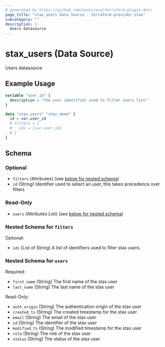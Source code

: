 ```yaml
---
# generated by https://github.com/hashicorp/terraform-plugin-docs
page_title: "stax_users Data Source - terraform-provider-stax"
subcategory: ""
description: |-
  Users datasource
---
```


# stax_users (Data Source)

Users datasource

## Example Usage

```terraform
variable "user_id" {
  description = "the user identifier used to filter users list"
}

data "stax_users" "stax_demo" {
  id = var.user_id
  # filters = {
  #   ids = [var.user_id]
  # }
}
```

<!-- schema generated by tfplugindocs -->
## Schema

### Optional

- `filters` (Attributes) (see [below for nested schema](#nestedatt--filters))
- `id` (String) Identifier used to select an user, this takes precedence over filters

### Read-Only

- `users` (Attributes List) (see [below for nested schema](#nestedatt--users))

<a id="nestedatt--filters"></a>
### Nested Schema for `filters`

Optional:

- `ids` (List of String) A list of identifiers used to filter stax users


<a id="nestedatt--users"></a>
### Nested Schema for `users`

Required:

- `first_name` (String) The first name of the stax user
- `last_name` (String) The last name of the stax user

Read-Only:

- `auth_origin` (String) The authentication origin of the stax user
- `created_ts` (String) The created timestamp for the stax user
- `email` (String) The email of the stax user
- `id` (String) The identifier of the stax user
- `modified_ts` (String) The modified timestamp for the stax user
- `role` (String) The role of the stax user
- `status` (String) The status of the stax user

